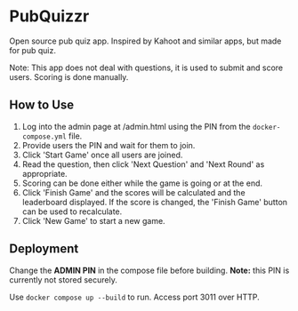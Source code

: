 # PubQuizzr
Open source pub quiz app. Inspired by Kahoot and similar apps, but made for pub quiz. 

Note: This app does not deal with questions, it is used to submit and score users. Scoring is done manually.

## How to Use
1. Log into the admin page at /admin.html using the PIN from the ``docker-compose.yml`` file.
2. Provide users the PIN and wait for them to join.
3. Click 'Start Game' once all users are joined.
4. Read the question, then click 'Next Question' and 'Next Round' as appropriate.
5. Scoring can be done either while the game is going or at the end.
6. Click 'Finish Game' and the scores will be calculated and the leaderboard displayed. If the score is changed, the 'Finish Game' button can be used to recalculate.
7. Click 'New Game' to start a new game.

## Deployment
Change the __ADMIN PIN__ in the compose file before building. __Note:__ this PIN is currently not stored securely.

Use ``docker compose up --build`` to run. Access port 3011 over HTTP.